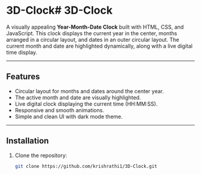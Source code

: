 # 3D-Clock# 3D-Clock

A visually appealing **Year-Month-Date Clock** built with HTML, CSS, and JavaScript. This clock displays the current year in the center, months arranged in a circular layout, and dates in an outer circular layout. The current month and date are highlighted dynamically, along with a live digital time display.

---

## Features

- Circular layout for months and dates around the center year.
- The active month and date are visually highlighted.
- Live digital clock displaying the current time (HH:MM:SS).
- Responsive and smooth animations.
- Simple and clean UI with dark mode theme.

---



## Installation

1. Clone the repository:

   ```bash
   git clone https://github.com/krishrathi1/3D-Clock.git
